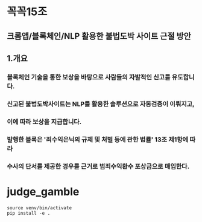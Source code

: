 # 꼭꼭15조
## 크롬앱/블록체인/NLP 활용한 불법도박 사이트 근절 방안

## 1.개요
### 블록체인 기술을 통한 보상을 바탕으로 사람들의 자발적인 신고를 유도합니다.
### 신고된 불법도박사이트는 NLP를 활용한 솔루션으로 자동검증이 이뤄지고,
### 이에 따라 보상을 지급합니다.
### 발행한 블록은 '죄수익은닉의 규제 및 처벌 등에 관한 법률' 13조 제1항에 따라
### 수사의 단서를 제공한 경우를 근거로 범죄수익환수 포상금으로 매입한다.

# judge_gamble


```
source venv/bin/activate
pip install -e .
```
